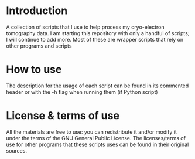 # Introduction
A collection of scripts that I use to help process my cryo-electron tomography data.  I am starting this repository with only a handful of scripts; I will continue to add more. Most of these are wrapper scripts that rely on other programs and scripts

# How to use
The description for the usage of each script can be found in its commented header or with the -h flag when running them (if Python script)

# License & terms of use
All the materials are free to use: you can redistribute it and/or modify it under the terms of the GNU General Public License. The licenses/terms of use for other programs that these scripts uses can be found in their original sources. 
